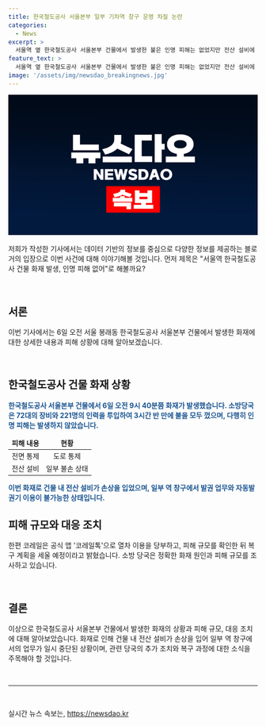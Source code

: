 ```yaml
---
title: 한국철도공사 서울본부 일부 기차역 창구 운영 차질 논란
categories:
  - News
excerpt: >
  서울역 옆 한국철도공사 서울본부 건물에서 발생한 불은 인명 피해는 없었지만 전산 설비에 피해를 줬습니다. 소방당국은 3시간 반 만에 72대의 장비와 221명의 인력을 투입해 불을 껐으며, 도로 통제도 이뤄졌습니다. 코레일은 열차 이용을 코레일톡 앱을 통해 안내하고, 소방은 화재 원인과 피해 규모를 조사하고 있습니다.
feature_text: >
  서울역 옆 한국철도공사 서울본부 건물에서 발생한 불은 인명 피해는 없었지만 전산 설비에 피해를 줬습니다. 소방당국은 3시간 반 만에 72대의 장비와 221명의 인력을 투입해 불을 껐으며, 도로 통제도 이뤄졌습니다. 코레일은 열차 이용을 코레일톡 앱을 통해 안내하고, 소방은 화재 원인과 피해 규모를 조사하고 있습니다.
image: '/assets/img/newsdao_breakingnews.jpg'
---
```


<p><img src="/assets/img/newsdao_breakingnews.jpg" alt="koreaapp 속보" /></p>

<p>저희가 작성한 기사에서는 데이터 기반의 정보를 중심으로 다양한 정보를 제공하는 블로거의 입장으로 이번 사건에 대해 이야기해볼 것입니다. 먼저 제목은 "서울역 한국철도공사 건물 화재 발생, 인명 피해 없어"로 해볼까요?</p>

<p data-ke-size="size16">&nbsp;</p>

<h2 data-ke-size="size26">서론</h2>

<p>이번 기사에서는 6일 오전 서울 봉래동 한국철도공사 서울본부 건물에서 발생한 화재에 대한 상세한 내용과 피해 상황에 대해 알아보겠습니다.</p>

<p data-ke-size="size16">&nbsp;</p>

<h2 data-ke-size="size26">한국철도공사 건물 화재 상황</h2>

<p data-ke-size="size16"><b><span style="color: #1a5490;">한국철도공사 서울본부 건물에서 6일 오전 9시 40분쯤 화재가 발생했습니다. 소방당국은 72대의 장비와 221명의 인력을 투입하여 3시간 반 만에 불을 모두 껐으며, 다행히 인명 피해는 발생하지 않았습니다.</span></b></p>

<table>
<thead>
<tr>
<td style="text-align: center;"><b>피해 내용</b></td>
<td style="text-align: center;"><b>현황</b></td>
</tr>
</thead>
<tbody>
<tr>
<td style="text-align: center;">전면 통제</td>
<td style="text-align: center;">도로 통제</td>
</tr>
<tr>
<td style="text-align: center;">전산 설비</td>
<td style="text-align: center;">일부 불손 상태</td>
</tr>
</tbody>
</table>

<p data-ke-size="size16"><b><span style="color: #1a5490;">이번 화재로 건물 내 전산 설비가 손상을 입었으며, 일부 역 창구에서 발권 업무와 자동발권기 이용이 불가능한 상태입니다.</span></b></p>

<h2 data-ke-size="size26">피해 규모와 대응 조치</h2>

<p data-ke-size="size16">한편 코레일은 공식 앱 '코레일톡'으로 열차 이용을 당부하고, 피해 규모를 확인한 뒤 복구 계획을 세울 예정이라고 밝혔습니다. 소방 당국은 정확한 화재 원인과 피해 규모를 조사하고 있습니다. </p>

<p data-ke-size="size16">&nbsp;</p>

<h2 data-ke-size="size26">결론</h2>

<p data-ke-size="size16">이상으로 한국철도공사 서울본부 건물에서 발생한 화재의 상황과 피해 규모, 대응 조치에 대해 알아보았습니다. 화재로 인해 건물 내 전산 설비가 손상을 입어 일부 역 창구에서의 업무가 일시 중단된 상황이며, 관련 당국의 추가 조치와 복구 과정에 대한 소식을 주목해야 할 것입니다. </p>

<p data-ke-size="size16">&nbsp;</p>

<hr>

<p data-ke-size="size16">&nbsp;</p>
실시간 뉴스 속보는, <a href="https://newsdao.kr" rel="dofollow">https://newsdao.kr</a>


